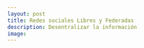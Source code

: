 ```yaml
---
layout: post
title: Redes sociales Libres y Federadas
description: Desentralizar la información
image: 
---
```

